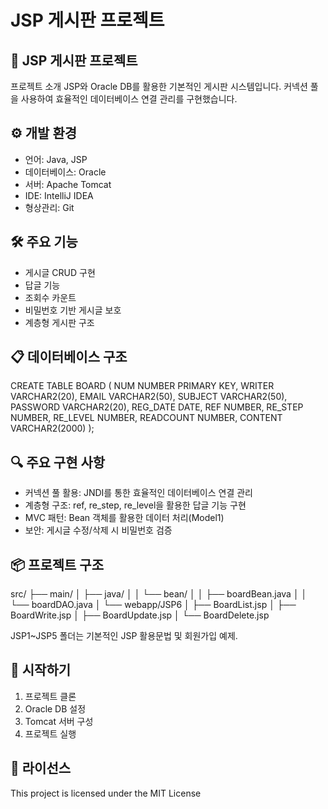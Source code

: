 # JSP 게시판 프로젝트

## 📝 JSP 게시판 프로젝트 
프로젝트 소개 JSP와 Oracle DB를 활용한 기본적인 게시판 시스템입니다. 커넥션 풀을 사용하여 효율적인 데이터베이스 연결 관리를 구현했습니다.

## ⚙️ 개발 환경
- 언어: Java, JSP 
- 데이터베이스: Oracle 
- 서버: Apache Tomcat 
- IDE: IntelliJ IDEA 
- 형상관리: Git

## 🛠 주요 기능
- 게시글 CRUD 구현
- 답글 기능 
- 조회수 카운트
- 비밀번호 기반 게시글 보호
- 계층형 게시판 구조

## 📋 데이터베이스 구조
CREATE TABLE BOARD (
NUM NUMBER PRIMARY KEY,
WRITER VARCHAR2(20),
EMAIL VARCHAR2(50),
SUBJECT VARCHAR2(50),
PASSWORD VARCHAR2(20),
REG_DATE DATE,
REF NUMBER,
RE_STEP NUMBER,
RE_LEVEL NUMBER,
READCOUNT NUMBER,
CONTENT VARCHAR2(2000)
);

## 🔍 주요 구현 사항
- 커넥션 풀 활용: JNDI를 통한 효율적인 데이터베이스 연결 관리
- 계층형 구조: ref, re_step, re_level을 활용한 답글 기능 구현
- MVC 패턴: Bean 객체를 활용한 데이터 처리(Model1)
- 보안: 게시글 수정/삭제 시 비밀번호 검증

## 📦 프로젝트 구조

src/
├── main/
│ ├── java/
│ │ └── bean/
│ │ ├── boardBean.java
│ │ └── boardDAO.java
│ └── webapp/JSP6
│ ├── BoardList.jsp
│ ├── BoardWrite.jsp
│ ├── BoardUpdate.jsp
│ └── BoardDelete.jsp

JSP1~JSP5 폴더는 기본적인 JSP 활용문법 및 회원가입 예제.


## 🚀 시작하기
1. 프로젝트 클론
2. Oracle DB 설정
3. Tomcat 서버 구성
4. 프로젝트 실행

## 📝 라이선스
This project is licensed under the MIT License

